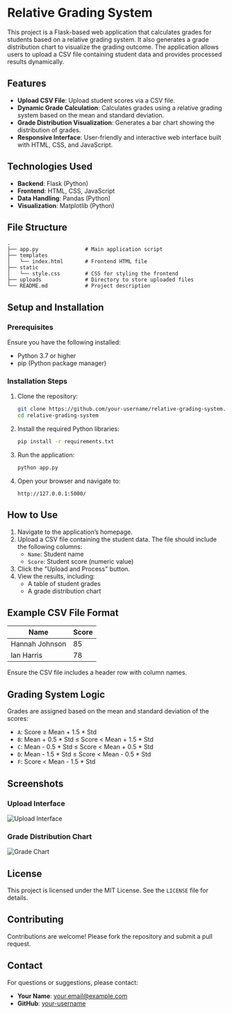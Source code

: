 # Relative Grading System

This project is a Flask-based web application that calculates grades for students based on a relative grading system. It also generates a grade distribution chart to visualize the grading outcome. The application allows users to upload a CSV file containing student data and provides processed results dynamically.

## Features

- **Upload CSV File**: Upload student scores via a CSV file.
- **Dynamic Grade Calculation**: Calculates grades using a relative grading system based on the mean and standard deviation.
- **Grade Distribution Visualization**: Generates a bar chart showing the distribution of grades.
- **Responsive Interface**: User-friendly and interactive web interface built with HTML, CSS, and JavaScript.

## Technologies Used

- **Backend**: Flask (Python)
- **Frontend**: HTML, CSS, JavaScript
- **Data Handling**: Pandas (Python)
- **Visualization**: Matplotlib (Python)

## File Structure

```
.
├── app.py               # Main application script
├── templates
│   └── index.html       # Frontend HTML file
├── static
│   └── style.css        # CSS for styling the frontend
├── uploads              # Directory to store uploaded files
└── README.md            # Project description
```

## Setup and Installation

### Prerequisites

Ensure you have the following installed:
- Python 3.7 or higher
- pip (Python package manager)

### Installation Steps

1. Clone the repository:
   ```bash
   git clone https://github.com/your-username/relative-grading-system.git
   cd relative-grading-system
   ```

2. Install the required Python libraries:
   ```bash
   pip install -r requirements.txt
   ```

3. Run the application:
   ```bash
   python app.py
   ```

4. Open your browser and navigate to:
   ```
   http://127.0.0.1:5000/
   ```

## How to Use

1. Navigate to the application’s homepage.
2. Upload a CSV file containing the student data. The file should include the following columns:
   - `Name`: Student name
   - `Score`: Student score (numeric value)
3. Click the "Upload and Process" button.
4. View the results, including:
   - A table of student grades
   - A grade distribution chart

## Example CSV File Format

| Name           | Score |
|----------------|-------|
| Hannah Johnson | 85    |
| Ian Harris     | 78    |

Ensure the CSV file includes a header row with column names.

## Grading System Logic

Grades are assigned based on the mean and standard deviation of the scores:
- `A`: Score ≥ Mean + 1.5 * Std
- `B`: Mean + 0.5 * Std ≤ Score < Mean + 1.5 * Std
- `C`: Mean - 0.5 * Std ≤ Score < Mean + 0.5 * Std
- `D`: Mean - 1.5 * Std ≤ Score < Mean - 0.5 * Std
- `F`: Score < Mean - 1.5 * Std

## Screenshots

### Upload Interface
![Upload Interface](https://via.placeholder.com/800x400)

### Grade Distribution Chart
![Grade Chart](https://via.placeholder.com/800x400)

## License

This project is licensed under the MIT License. See the `LICENSE` file for details.

## Contributing

Contributions are welcome! Please fork the repository and submit a pull request.

## Contact

For questions or suggestions, please contact:
- **Your Name**: your.email@example.com
- **GitHub**: [your-username](https://github.com/your-username/)

